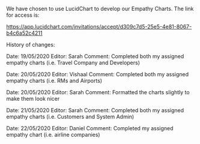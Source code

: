 We have chosen to use LucidChart to develop our Empathy Charts. The link for access is:

https://app.lucidchart.com/invitations/accept/d309c7d5-25e5-4e81-8067-b4c6a52c4211

History of changes:

  Date: 19/05/2020
  Editor: Sarah
  Comment: Completed both my assigned empathy charts (i.e. Travel Company and Developers)
  
  Date: 20/05/2020
  Editor: Vishaal
  Comment: Completed both my assigned empathy charts (i.e. RMs and Airports) 
  
  Date: 20/05/2020
  Editor: Sarah
  Comment: Formatted the charts slightly to make them look nicer 
  
  Date: 21/05/2020
  Editor: Sarah
  Comment: Completed both my assigned empathy charts (i.e. Customers and System Admin)
  
  Date: 22/05/2020
  Editor: Daniel
  Comment: Completed my assigned empathy chart (i.e. airline companies)
